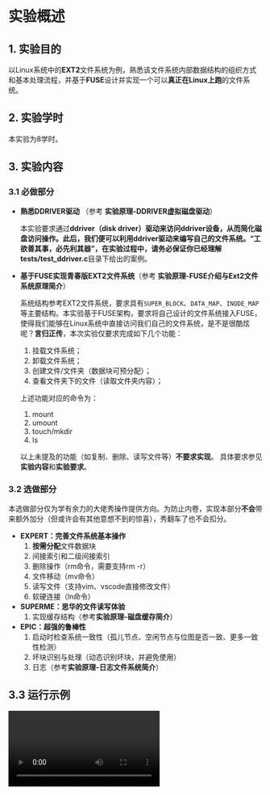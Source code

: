 # 实验概述

## 1.  实验目的

以Linux系统中的**EXT2**文件系统为例，熟悉该文件系统内部数据结构的组织方式和基本处理流程，并基于**FUSE**设计并实现一个可以**真正在Linux上跑**的文件系统。

## 2.  实验学时

本实验为8学时。

## 3.  实验内容

### 3.1 必做部分

- **熟悉DDRIVER驱动** （参考 **实验原理-DDRIVER虚拟磁盘驱动**） 

  本实验要求通过**ddriver（disk driver）**驱动来访问ddriver设备，从而简化磁盘访问操作。此后，我们便可以利用ddriver驱动来编写自己的文件系统。“**工欲善其事，必先利其器**”，在实验过程中，请务必保证你已经理解**tests/test_ddriver.c**目录下给出的案例。

- **基于FUSE实现青春版EXT2文件系统**（参考 **实验原理-FUSE介绍与Ext2文件系统原理简介**）

  系统结构参考EXT2文件系统，要求具有`SUPER_BLOCK`、`DATA_MAP`、`INODE_MAP`等主要结构。本实验基于FUSE架构，要求将自己设计的文件系统接入FUSE，使得我们能够在Linux系统中直接访问我们自己的文件系统，是不是很酷炫呢？**言归正传**，本次实验仅要求完成如下几个功能：

  1. 挂载文件系统；
  2. 卸载文件系统；
  3. 创建文件/文件夹（数据块可预分配）；
  4. 查看文件夹下的文件（读取文件夹内容）；

  上述功能对应的命令为：

  1. mount
  2. umount
  3. touch/mkdir
  4. ls

  以上未提及的功能（如复制、删除、读写文件等）**不要求实现**。 具体要求参见**实验内容**和**实验要求**。

### 3.2 选做部分

本选做部分仅为学有余力的大佬秀操作提供方向。为防止内卷，实现本部分**不会**带来额外加分（但或许会有其他意想不到的惊喜），秀翻车了也不会扣分。

- **EXPERT：完善文件系统基本操作**
  1. **按需分配**文件数据块
  2. 间接索引和二级间接索引
  3. 删除操作（rm命令，需要支持rm -r）
  4. 文件移动（mv命令）
  5. 读写文件（支持vim、vscode直接修改文件）
  6. 软硬连接（ln命令）
- **SUPERME：思华的文件读写体验**
  1. 实现缓存结构（参考**实验原理-磁盘缓存简介**）
- **EPIC：超强的鲁棒性**
  1. 启动时检查系统一致性（孤儿节点、空闲节点与位图是否一致、更多一致性检测）
  2. 坏块识别与处理（动态识别坏块，并避免使用）
  3. 日志（参考**实验原理-日志文件系统简介**）

## 3.3 运行示例

<video src="part1.assets/demo.mp4"></video>

